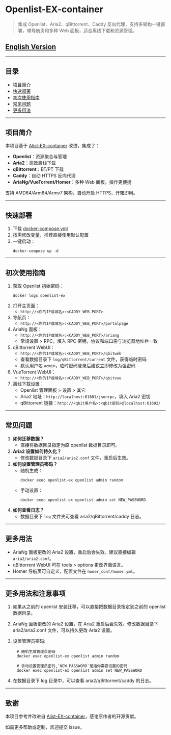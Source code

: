 # Openlist-EX-container

> 集成 Openlist、Aria2、qBittorrent、Caddy 反向代理，支持多架构一键部署，带导航页和多种 Web 面板，适合离线下载和资源管理。

## [English Version](README-en.md)

---

## 目录
- [项目简介](#项目简介)
- [快速部署](#快速部署)
- [初次使用指南](#初次使用指南)
- [常见问题](#常见问题)
- [更多用法](#更多用法)

---

## 项目简介

本项目基于 [Alist-EX-container](https://github.com/wy580477/Alist-EX-container) 改进，集成了：
- **Openlist**：资源聚合与管理
- **Aria2**：高效离线下载
- **qBittorrent**：BT/PT 下载
- **Caddy**：自动 HTTPS 反向代理
- **AriaNg/VueTorrent/Homer**：多种 Web 面板，操作更便捷

支持 AMD64/Arm64/Armv7 架构，自动开启 HTTPS，开箱即用。

---

## 快速部署

1. 下载 [docker-compose.yml](https://github.com/huancun/Openlist-EX-container/blob/main/docker-compose.yml)
2. 按需修改变量，推荐直接使用默认配置
3. 一键启动：
   ```shell
   docker-compose up -d
   ```

---

## 初次使用指南

1. 获取 Openlist 初始密码：
   ```shell
   docker logs openlist-ex
   ```
2. 打开主页面：
   - `http://<你的IP或域名>:<CADDY_WEB_PORT>`
3. 导航页：
   - `http://<你的IP或域名>:<CADDY_WEB_PORT>/portalpage`
4. AriaNg 面板：
   - `http://<你的IP或域名>:<CADDY_WEB_PORT>/ariang`
   - 常规设置 > RPC，填入 RPC 密钥，协议和端口需与浏览器地址栏一致
5. qBittorrent WebUI：
   - `http://<你的IP或域名>:<CADDY_WEB_PORT>/qbitweb`
   - 查看数据目录下 `log/qBittorrent/current` 文件，获得临时密码
   - 默认用户名 `admin`，临时密码登录后建议立即修改为强密码
6. VueTorrent WebUI：
   - `http://<你的IP或域名>:<CADDY_WEB_PORT>/qbitvue`
7. 离线下载设置：
   - Openlist 管理面板 > 设置 > 其它
   - Aria2 地址：`http://localhost:61601/jsonrpc`，填入 Aria2 密钥
   - qBittorrent 链接：`http://<qbit用户名>:<qbit密码>@localhost:61602/`

---

## 常见问题

1. **如何迁移数据？**
   - 直接将数据目录指定为原 openlist 数据目录即可。
2. **Aria2 设置如何持久化？**
   - 修改数据目录下 `aria2/aria2.conf` 文件，重启后生效。
3. **如何设置管理员密码？**
   - 随机生成：
     ```shell
     docker exec openlist-ex openlist admin random
     ```
   - 手动设置：
     ```shell
     docker exec openlist-ex openlist admin set NEW_PASSWORD
     ```
4. **如何查看日志？**
   - 数据目录下 `log` 文件夹可查看 aria2/qBittorrent/caddy 日志。

---

## 更多用法

- AriaNg 面板更改的 Aria2 设置，重启后会失效。建议直接编辑 `aria2/aria2.conf`。
- qBittorrent WebUI 可在 tools > options 更改界面语言。
- Homer 导航页可自定义，配置文件在 `homer_conf/homer.yml`。

---


## 更多用法和注意事项

 1. 如果从之前的 openlist 安装迁移，可以直接把数据目录指定到之前的 openlist 数据目录。

 2. AriaNg 面板更改的 Aria2 设置，在 Aria2 重启后会失效。修改数据目录下 aria2/aria2.conf 文件，可以持久更改 Aria2 设置。

 3. 设置管理员密码: 

```
     # 随机生成管理员密码
     docker exec openlist-ex openlist admin random

     # 手动设置管理员密码,`NEW_PASSWORD`是指你需要设置的密码
     docker exec openlist-ex openlist admin set NEW_PASSWORD
```

 4. 在数据目录下 log 目录中，可以查看 aria2/qBittorrent/caddy 的日志。

---

## 致谢

本项目参考并改进自 [Alist-EX-container](https://github.com/wy580477/Alist-EX-container)，感谢原作者的开源贡献。

如需更多帮助或定制，欢迎提交 issue。